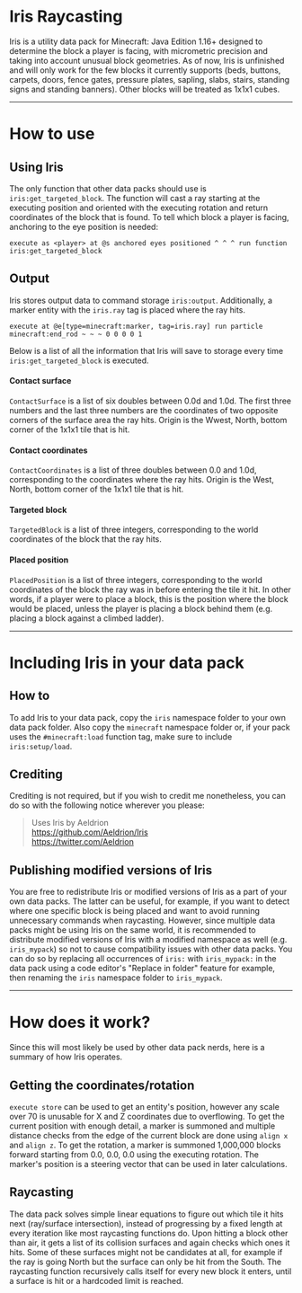 # Iris Raycasting

Iris is a utility data pack for Minecraft: Java Edition 1.16+ designed to determine the block a player is facing, with micrometric precision and taking into account unusual block geometries. As of now, Iris is unfinished and will only work for the few blocks it currently supports (beds, buttons, carpets, doors, fence gates, pressure plates, sapling, slabs, stairs, standing signs and standing banners). Other blocks will be treated as 1x1x1 cubes.

---

# How to use

## Using Iris

The only function that other data packs should use is `iris:get_targeted_block`. The function will cast a ray starting at the executing position and oriented with the executing rotation and return coordinates of the block that is found. To tell which block a player is facing, anchoring to the eye position is needed:

```mcfunction
execute as <player> at @s anchored eyes positioned ^ ^ ^ run function iris:get_targeted_block
```

## Output

Iris stores output data to command storage `iris:output`. Additionally, a marker entity with the `iris.ray` tag is placed where the ray hits.

```mcfunction
execute at @e[type=minecraft:marker, tag=iris.ray] run particle minecraft:end_rod ~ ~ ~ 0 0 0 0 1
```

Below is a list of all the information that Iris will save to storage every time `iris:get_targeted_block` is executed.

#### Contact surface

`ContactSurface` is a list of six doubles between 0.0d and 1.0d. The first three numbers and the last three numbers are the coordinates of two opposite corners of the surface area the ray hits. Origin is the Wwest, North, bottom corner of the 1x1x1 tile that is hit.

#### Contact coordinates

`ContactCoordinates` is a list of three doubles between 0.0 and 1.0d, corresponding to the coordinates where the ray hits. Origin is the West, North, bottom corner of the 1x1x1 tile that is hit.

#### Targeted block

`TargetedBlock` is a list of three integers, corresponding to the world coordinates of the block that the ray hits.

#### Placed position

`PlacedPosition` is a list of three integers, corresponding to the world coordinates of the block the ray was in before entering the tile it hit. In other words, if a player were to place a block, this is the position where the block would be placed, unless the player is placing a block behind them (e.g. placing a block against a climbed ladder).

---

# Including Iris in your data pack

## How to

To add Iris to your data pack, copy the `iris` namespace folder to your own data pack folder. Also copy the `minecraft` namespace folder or, if your pack uses the `#minecraft:load` function tag, make sure to include `iris:setup/load`.

## Crediting

Crediting is not required, but if you wish to credit me nonetheless, you can do so with the following notice wherever you please:

> Uses Iris by Aeldrion \
> https://github.com/Aeldrion/Iris \
> https://twitter.com/Aeldrion

## Publishing modified versions of Iris

You are free to redistribute Iris or modified versions of Iris as a part of your own data packs. The latter can be useful, for example, if you want to detect where one specific block is being placed and want to avoid running unnecessary commands when raycasting. However, since multiple data packs might be using Iris on the same world, it is recommended to distribute modified versions of Iris with a modified namespace as well (e.g. `iris_mypack`) so not to cause compatibility issues with other data packs. You can do so by replacing all occurrences of `iris:` with `iris_mypack:` in the data pack using a code editor's "Replace in folder" feature for example, then renaming the `iris` namespace folder to `iris_mypack`.

---

# How does it work?

Since this will most likely be used by other data pack nerds, here is a summary of how Iris operates.

## Getting the coordinates/rotation

`execute store` can be used to get an entity's position, however any scale over 70 is unusable for X and Z coordinates due to overflowing. To get the current position with enough detail, a marker is summoned and multiple distance checks from the edge of the current block are done using `align x` and `align z`.
To get the rotation, a marker is summoned 1,000,000 blocks forward starting from 0.0, 0.0, 0.0 using the executing rotation. The marker's position is a steering vector that can be used in later calculations.

## Raycasting

The data pack solves simple linear equations to figure out which tile it hits next (ray/surface intersection), instead of progressing by a fixed length at every iteration like most raycasting functions do. Upon hitting a block other than air, it gets a list of its collision surfaces and again checks which ones it hits. Some of these surfaces might not be candidates at all, for example if the ray is going North but the surface can only be hit from the South.
The raycasting function recursively calls itself for every new block it enters, until a surface is hit or a hardcoded limit is reached.
